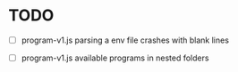 # TODO

- [ ] program-v1.js parsing a env file crashes with blank lines
- [ ] program-v1.js available programs in nested folders





